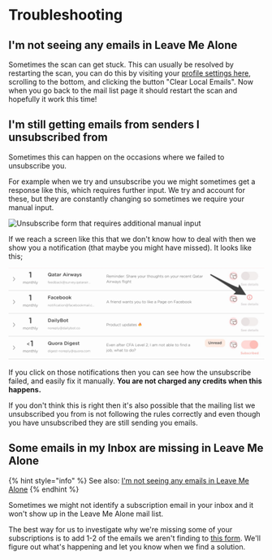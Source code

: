 # Troubleshooting

## I'm not seeing any emails in Leave Me Alone

Sometimes the scan can get stuck. This can usually be resolved by restarting the scan, you can do this by visiting your [profile settings here](https://leavemealone.app/app/profile), scrolling to the bottom, and clicking the button "Clear Local Emails". Now when you go back to the mail list page it should restart the scan and hopefully it work this time!

## I'm still getting emails from senders I unsubscribed from

Sometimes this can happen on the occasions where we failed to unsubscribe you.

For example when we try and unsubscribe you we might sometimes get a response like this, which requires further input. We try and account for these, but they are constantly changing so sometimes we require your manual input.

![Unsubscribe form that requires additional manual input](https://d33v4339jhl8k0.cloudfront.net/inline/101922/b1184916c7fa0049d425f75b767b7aaf59822cde/f2f1783e3d5ee35fd1569bdcbd5a569d11ed4e6a/unnamed.png)

If we reach a screen like this that we don't know how to deal with then we show you a notification \(that maybe you might have missed\). It looks like this;

![](../.gitbook/assets/failed-unsub.jpg)

If you click on those notifications then you can see how the unsubscribe failed, and easily fix it manually. **You are not charged any credits when this happens.**  
  
If you don't think this is right then it's also possible that the mailing list we unsubscribed you from is not following the rules correctly and even though you have unsubscribed they are still sending you emails.

## Some emails in my Inbox are missing in Leave Me Alone

{% hint style="info" %}
See also: [I'm not seeing any emails in Leave Me Alone](troubleshooting.md#im-not-seeing-any-emails-in-leave-me-alone)
{% endhint %}

Sometimes we might not identify a subscription email in your inbox and it won't show up in the Leave Me Alone mail list.

The best way for us to investigate why we're missing some of your subscriptions is to add 1-2 of the emails we aren't finding to [this form](https://airtable.com/shr6CwAxYzpcSURM4). We'll figure out what's happening and let you know when we find a solution.  


